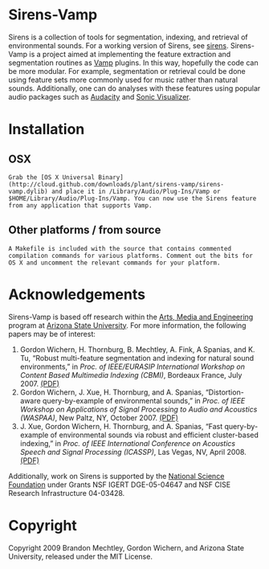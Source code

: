# Sirens-Vamp
Sirens is a collection of tools for segmentation, indexing, and retrieval of environmental sounds. For a working version of Sirens, see [sirens](http://github.com/plant/sirens-ruby). Sirens-Vamp is a project aimed at implementing the feature extraction and segmentation routines as [Vamp](http://vamp-plugins.com) plugins. In this way, hopefully the code can be more modular. For example, segmentation or retrieval could be done using feature sets more commonly used for music rather than natural sounds. Additionally, one can do analyses with these features using popular audio packages such as [Audacity](http://audacity.sf.net) and [Sonic Visualizer](http://www.sonicvisualiser.org/).

# Installation
## OSX
	Grab the [OS X Universal Binary](http://cloud.github.com/downloads/plant/sirens-vamp/sirens-vamp.dylib) and place it in /Library/Audio/Plug-Ins/Vamp or $HOME/Library/Audio/Plug-Ins/Vamp. You can now use the Sirens feature from any application that supports Vamp.
## Other platforms / from source
	A Makefile is included with the source that contains commented compilation commands for various platforms. Comment out the bits for OS X and uncomment the relevant commands for your platform.
	
# Acknowledgements
Sirens-Vamp is based off research within the [Arts, Media and Engineering](http://ame.asu.edu/) program at [Arizona State University](http://asu.edu/). For more information, the following papers may be of interest:

1. Gordon Wichern, H. Thornburg, B. Mechtley, A. Fink, A Spanias, and K. Tu, “Robust multi-feature segmentation and indexing for natural sound environments,” in _Proc. of IEEE/EURASIP International Workshop on Content Based Multimedia Indexing (CBMI)_, Bordeaux France, July 2007. [(PDF)](http://www.public.asu.edu/~gwichern/CBMI07.pdf)
2. Gordon Wichern, J. Xue, H. Thornburg, and A. Spanias, “Distortion-aware query-by-example of environmental sounds,” in _Proc. of IEEE Workshop on Applications of Signal Processing to Audio and Acoustics (WASPAA)_, New Paltz, NY, October 2007. [(PDF)](http://www.public.asu.edu/~gwichern/WASPAA07.pdf)
3. J. Xue, Gordon Wichern, H. Thornburg, and A. Spanias, “Fast query-by-example of environmental sounds via robust and efficient cluster-based indexing,” in _Proc. of IEEE International Conference on Acoustics Speech and Signal Processing (ICASSP)_, Las Vegas, NV, April 2008. [(PDF)](http://www.public.asu.edu/~gwichern/cluster_ICASSP08.pdf)

Additionally, work on Sirens is supported by the [National Science Foundation](http://www.nsf.gov/) under Grants NSF IGERT DGE-05-04647 and NSF CISE Research Infrastructure 04-03428.

# Copyright
Copyright 2009 Brandon Mechtley, Gordon Wichern, and Arizona State University, released under the MIT License.
